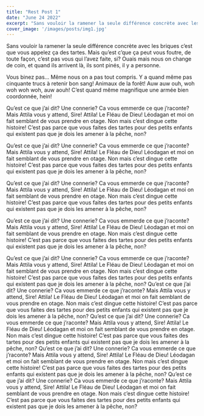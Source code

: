 ```yaml
---
title: "Rest Post 1"
date: "June 24 2022"
excerpt: "Sans vouloir la ramener la seule différence concrète avec les briques c’est que vous appelez ça des tartes. Mais qu’est c’que ça peut vous foutre, de toute façon, c’est pas vous qui l’avez faite, si? Ouais mais nous on change de coin, et quand ils arrivent là, ils sont pinés, il y a personne."
cover_image: '/images/posts/img1.jpg'
---
```


Sans vouloir la ramener la seule différence concrète avec les briques c’est que vous appelez ça des tartes. Mais qu’est c’que ça peut vous foutre, de toute façon, c’est pas vous qui l’avez faite, si? Ouais mais nous on change de coin, et quand ils arrivent là, ils sont pinés, il y a personne.

Vous binez pas… Même nous on a pas tout compris. Y a quand même pas cinquante trucs à retenir bon sang! Animaux de la forêt! Auw auw ouh, woh woh woh woh, auw aouh! C’est quand même magnifique une armée bien coordonnée, hein!

Qu’est ce que j’ai dit? Une connerie? Ca vous emmerde ce que j’raconte? Mais Attila vous y attend, Sire! Attila! Le Fléau de Dieu! Léodagan et moi on fait semblant de vous prendre en otage. Non mais c’est dingue cette histoire! C’est pas parce que vous faites des tartes pour des petits enfants qui existent pas que je dois les amener à la pêche, non? 

Qu’est ce que j’ai dit? Une connerie? Ca vous emmerde ce que j’raconte? Mais Attila vous y attend, Sire! Attila! Le Fléau de Dieu! Léodagan et moi on fait semblant de vous prendre en otage. Non mais c’est dingue cette histoire! C’est pas parce que vous faites des tartes pour des petits enfants qui existent pas que je dois les amener à la pêche, non? 

Qu’est ce que j’ai dit? Une connerie? Ca vous emmerde ce que j’raconte? Mais Attila vous y attend, Sire! Attila! Le Fléau de Dieu! Léodagan et moi on fait semblant de vous prendre en otage. Non mais c’est dingue cette histoire! C’est pas parce que vous faites des tartes pour des petits enfants qui existent pas que je dois les amener à la pêche, non? 

Qu’est ce que j’ai dit? Une connerie? Ca vous emmerde ce que j’raconte? Mais Attila vous y attend, Sire! Attila! Le Fléau de Dieu! Léodagan et moi on fait semblant de vous prendre en otage. Non mais c’est dingue cette histoire! C’est pas parce que vous faites des tartes pour des petits enfants qui existent pas que je dois les amener à la pêche, non? 

Qu’est ce que j’ai dit? Une connerie? Ca vous emmerde ce que j’raconte? Mais Attila vous y attend, Sire! Attila! Le Fléau de Dieu! Léodagan et moi on fait semblant de vous prendre en otage. Non mais c’est dingue cette histoire! C’est pas parce que vous faites des tartes pour des petits enfants qui existent pas que je dois les amener à la pêche, non? Qu’est ce que j’ai dit? Une connerie? Ca vous emmerde ce que j’raconte? Mais Attila vous y attend, Sire! Attila! Le Fléau de Dieu! Léodagan et moi on fait semblant de vous prendre en otage. Non mais c’est dingue cette histoire! C’est pas parce que vous faites des tartes pour des petits enfants qui existent pas que je dois les amener à la pêche, non? Qu’est ce que j’ai dit? Une connerie? Ca vous emmerde ce que j’raconte? Mais Attila vous y attend, Sire! Attila! Le Fléau de Dieu! Léodagan et moi on fait semblant de vous prendre en otage. Non mais c’est dingue cette histoire! C’est pas parce que vous faites des tartes pour des petits enfants qui existent pas que je dois les amener à la pêche, non? Qu’est ce que j’ai dit? Une connerie? Ca vous emmerde ce que j’raconte? Mais Attila vous y attend, Sire! Attila! Le Fléau de Dieu! Léodagan et moi on fait semblant de vous prendre en otage. Non mais c’est dingue cette histoire! C’est pas parce que vous faites des tartes pour des petits enfants qui existent pas que je dois les amener à la pêche, non? Qu’est ce que j’ai dit? Une connerie? Ca vous emmerde ce que j’raconte? Mais Attila vous y attend, Sire! Attila! Le Fléau de Dieu! Léodagan et moi on fait semblant de vous prendre en otage. Non mais c’est dingue cette histoire! C’est pas parce que vous faites des tartes pour des petits enfants qui existent pas que je dois les amener à la pêche, non? 